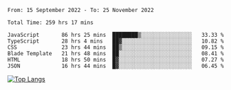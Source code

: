 <!--START_SECTION:waka-->

```text
From: 15 September 2022 - To: 25 November 2022

Total Time: 259 hrs 17 mins

JavaScript       86 hrs 25 mins  ████████▒░░░░░░░░░░░░░░░░   33.33 %
TypeScript       28 hrs 4 mins   ██▓░░░░░░░░░░░░░░░░░░░░░░   10.82 %
CSS              23 hrs 44 mins  ██▒░░░░░░░░░░░░░░░░░░░░░░   09.15 %
Blade Template   21 hrs 48 mins  ██░░░░░░░░░░░░░░░░░░░░░░░   08.41 %
HTML             18 hrs 50 mins  █▓░░░░░░░░░░░░░░░░░░░░░░░   07.27 %
JSON             16 hrs 44 mins  █▓░░░░░░░░░░░░░░░░░░░░░░░   06.45 %
```

<!--END_SECTION:waka-->

[![Top Langs](https://github-readme-stats.vercel.app/api/top-langs/?username=mikhael7&layout=compact&theme=rose_pine)](https://github.com/anuraghazra/github-readme-stats)

<!--
**mikhael7/mikhael7** is a ✨ _special_ ✨ repository because its `README.md` (this file) appears on your GitHub profile.

Here are some ideas to get you started:

- 🔭 I’m currently working on ...
- 🌱 I’m currently learning ...
- 👯 I’m looking to collaborate on ...
- 🤔 I’m looking for help with ...
- 💬 Ask me about ...
- 📫 How to reach me: ...
- 😄 Pronouns: ...
- ⚡ Fun fact: ...
-->


